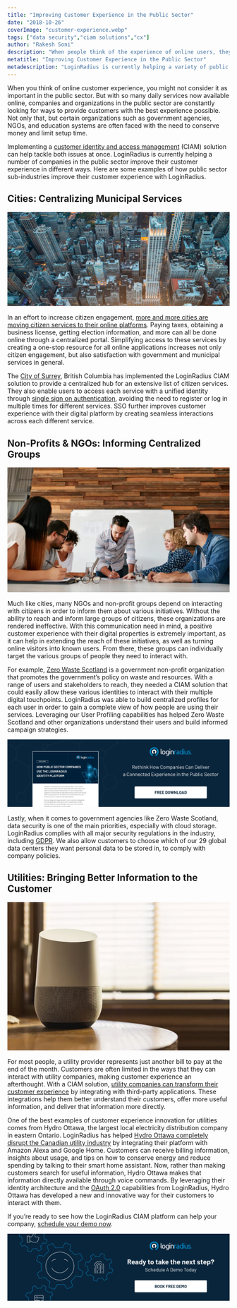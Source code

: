 ```yaml
---
title: "Improving Customer Experience in the Public Sector"
date: "2018-10-26"
coverImage: "customer-experience.webp"
tags: ["data security","ciam solutions","cx"]
author: "Rakesh Soni" 
description: "When people think of the experience of online users, they will not consider it relevant in the public sector. LoginRadius is currently helping a variety of public sector organisations enhance their customer service in various ways."
metatitle: "Improving Customer Experience in the Public Sector"
metadescription: "LoginRadius is currently helping a variety of public sector organisations enhance their customer service in various ways."
---
```


When you think of online customer experience, you might not consider it as important in the public sector. But with so many daily services now available online, companies and organizations in the public sector are constantly looking for ways to provide customers with the best experience possible. Not only that, but certain organizations such as government agencies, NGOs, and education systems are often faced with the need to conserve money and limit setup time.

Implementing a [customer identity and access management](https://www.loginradius.com/blog/2019/06/customer-identity-and-access-management) (CIAM) solution can help tackle both issues at once. LoginRadius is currently helping a number of companies in the public sector improve their customer experience in different ways. Here are some examples of how public sector sub-industries improve their customer experience with LoginRadius.

## Cities: Centralizing Municipal Services

![](imgae-1.webp)

In an effort to increase citizen engagement, [more and more cities are moving citizen services to their online platforms](https://www.loginradius.com/resource/how-cities-use-loginradius-identity-platform/). Paying taxes, obtaining a business license, getting election information, and more can all be done online through a centralized portal. Simplifying access to these services by creating a one-stop resource for all online applications increases not only citizen engagement, but also satisfaction with government and municipal services in general.

The [City of Surrey](https://my.surrey.ca/), British Columbia has implemented the LoginRadius CIAM solution to provide a centralized hub for an extensive list of citizen services. They also enable users to access each service with a unified identity through [single sign on authentication](https://www.loginradius.com/single-sign-on-overview/), avoiding the need to register or log in multiple times for different services. SSO further improves customer experience with their digital platform by creating seamless interactions across each different service.

## Non-Profits & NGOs: Informing Centralized Groups

![](image-2.webp)

Much like cities, many NGOs and non-profit groups depend on interacting with citizens in order to inform them about various initiatives. Without the ability to reach and inform large groups of citizens, these organizations are rendered ineffective. With this communication need in mind, a positive customer experience with their digital properties is extremely important, as it can help in extending the reach of these initiatives, as well as turning online visitors into known users. From there, these groups can individually target the various groups of people they need to interact with.

For example, [Zero Waste Scotland](https://www.youtube.com/watch?v=_11VIYMZh2g&list=PL3PS687CKFEFv2nlnk6NKrmbg4_zwBImw&index=3) is a government non-profit organization that promotes the government’s policy on waste and resources. With a range of users and stakeholders to reach, they needed a CIAM solution that could easily allow these various identities to interact with their multiple digital touchpoints. LoginRadius was able to build centralized profiles for each user in order to gain a complete view of how people are using their services. Leveraging our User Profiling capabilities has helped Zero Waste Scotland and other organizations understand their users and build informed campaign strategies.

[![public-sector](public-sector.webp)](https://www.loginradius.com/resource/how-public-sector-companies-use-the-loginradius-identity-platform/)

Lastly, when it comes to government agencies like Zero Waste Scotland, data security is one of the main priorities, especially with cloud storage. LoginRadius complies with all major security regulations in the industry, including [GDPR](https://www.loginradius.com/resource/loginradius-and-gdpr-compliance/). We also allow customers to choose which of our 29 global data centers they want personal data to be stored in, to comply with company policies.

## Utilities: Bringing Better Information to the Customer

![](image-3.webp)

For most people, a utility provider represents just another bill to pay at the end of the month. Customers are often limited in the ways that they can interact with utility companies, making customer experience an afterthought. With a CIAM solution, [utility companies can transform their customer experience](https://www.loginradius.com/resource/how-utility-companies-use-loginradius-identity-solution/) by integrating with third-party applications. These integrations help them better understand their customers, offer more useful information, and deliver that information more directly.

One of the best examples of customer experience innovation for utilities comes from Hydro Ottawa, the largest local electricity distribution company in eastern Ontario. LoginRadius has helped [Hydro Ottawa completely disrupt the Canadian utility industry](https://www.loginradius.com/blog/identity/customer-spotlight-hydro-ottawa/) by integrating their platform with Amazon Alexa and Google Home. Customers can receive billing information, insights about usage, and tips on how to conserve energy and reduce spending by talking to their smart home assistant. Now, rather than making customers search for useful information, Hydro Ottawa makes that information directly available through voice commands. By leveraging their identity architecture and the [OAuth 2.0](https://www.loginradius.com/federation/) capabilities from LoginRadius, Hydro Ottawa has developed a new and innovative way for their customers to interact with them.

If you’re ready to see how the LoginRadius CIAM platform can help your company, [schedule your demo now](https://www.loginradius.com/schedule-demo/).

[![book-a-free-demo-loginradius](../../assets/book-a-demo-loginradius.webp)](https://www.loginradius.com/contact-us?utm_source=blog&utm_medium=web&utm_campaign=improving-customer-experience-public-sector)